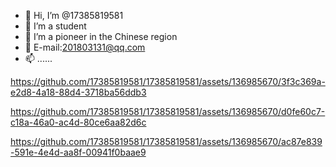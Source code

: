 - 👋 Hi, I’m @17385819581
- 👀 I’m a student
- 🌱 I’m a pioneer in the Chinese region
- 💞️ E-mail:201803131@qq.com
- 📫 ......

<!---
17385819581/17385819581 is a ✨ special ✨ repository because its `README.md` (this file) appears on your GitHub profile.
You can click the Preview link to take a look at your changes.
--->


https://github.com/17385819581/17385819581/assets/136985670/3f3c369a-e2d8-4a18-88d4-3718ba56ddb3



https://github.com/17385819581/17385819581/assets/136985670/d0fe60c7-c18a-46a0-ac4d-80ce6aa82d6c


https://github.com/17385819581/17385819581/assets/136985670/ac87e839-591e-4e4d-aa8f-00941f0baae9



